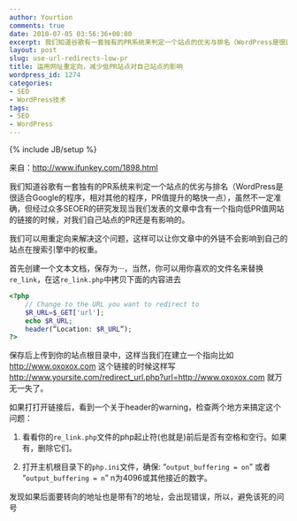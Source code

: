 ```yaml
---
author: Yourtion
comments: true
date: 2010-07-05 03:56:36+00:00
excerpt: 我们知道谷歌有一套独有的PR系统来判定一个站点的优劣与排名（WordPress是很适合Google的程序，相对其他的程序，PR值提升的略快一点），虽然不一定准确，但经过众多SEOER的研究发现当我们发表的文章中含有一个指向低PR值网站的链接的时候，对我们自己站点的PR还是有影响的。
layout: post
slug: use-url-redirects-low-pr
title: 运用网址重定向，减少低PR站点对自己站点的影响
wordpress_id: 1274
categories:
- SEO
- WordPress技术
tags:
- SEO
- WordPress
---
```

{% include JB/setup %}

来自：http://www.ifunkey.com/1898.html

我们知道谷歌有一套独有的PR系统来判定一个站点的优劣与排名（WordPress是很适合Google的程序，相对其他的程序，PR值提升的略快一点），虽然不一定准确，但经过众多SEOER的研究发现当我们发表的文章中含有一个指向低PR值网站的链接的时候，对我们自己站点的PR还是有影响的。

我们可以用重定向来解决这个问题，这样可以让你文章中的外链不会影响到自己的站点在搜索引擎中的权重。

首先创建一个文本文档，保存为···，当然，你可以用你喜欢的文件名来替换```re_link```，在这```re_link.php```中拷贝下面的内容进去

```php
<?php
	// Change to the URL you want to redirect to
	$R_URL=$_GET['url'];
	echo $R_URL;
	header(”Location: $R_URL”);
?>
```

保存后上传到你的站点根目录中，这样当我们在建立一个指向比如 http://www.oxoxox.com 这个链接的时候这样写 http://www.yoursite.com/redirect_url.php?url=http://www.oxoxox.com 就万无一失了。

如果打打开链接后，看到一个关于header的warning，检查两个地方来搞定这个问题：

1. 看看你的```re_link.php```文件的php起止符(也就是)前后是否有空格和空行。如果有，删除它们。

2. 打开主机根目录下的```php.ini```文件，确保: “```output_buffering = on```” 或者 “```output_buffering = n```” n为4096或其他接近的数字。

发现如果后面要转向的地址也是带有?的地址，会出现错误，所以，避免该死的问号

